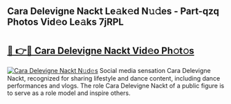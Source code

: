## Cara Delevigne Nackt Le𝚊k𝚎d N𝚞𝚍es - Part-qzq Photos Vid𝚎o Le𝚊ks 7jRPL

# <h2><a href="http://fb96vk6.evod.top/?m=Cara+Delevigne+Nackt">🔗 👉🔴 Cara Delevigne Nackt Vid𝚎o Ph𝚘t𝚘s</a></h2>

[![Cara Delevigne Nackt N𝚞d𝚎s](https://i.imgur.com/8V9OHl7.gif)](http://fb96vk6.evod.top/?m=Cara+Delevigne+Nackt)
Social media sensation Cara Delevigne Nackt, recognized for sharing lifestyle and dance content, including dance performances and vlogs. The role Cara Delevigne Nackt of a public figure is to serve as a role model and inspire others. 
